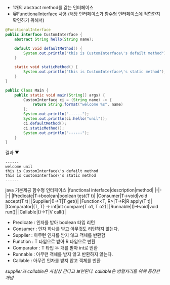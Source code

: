 - 1개의 abstract method를 갇는 인터페이스
- @FunctionalInterface 사용 (해당 인터페이스가 함수형 인터페이스에 적합한지 확인하기 위해서)

```java
@FunctionalInterface
public interface CustomInterface {
	abstract String hello(String name);

	default void defaultMethod() {
		System.out.println("this is CustomInterface\'s defailt method");
	}

	static void staticMethod() {
		System.out.println("this is CustomInterface\'s static method");
	}
}

public Class Main {
	public static void main(String[] args) {
		CustomInterface ci = (String name) -> {
			return String.format("welcome %s", name)
		};
		System.out.println("------");
		System.out.println(ci.hello("unil"));
		ci.defaultMethod();
		ci.staticMethod();
		System.out.println("------");
	}
}
```
결과 ▼
```shell
------
welcome unil
this is CustomInterface\'s defailt method
this is CustomInterface\'s static method
------
```

java 기본제공 함수형 인터페이스
|functional interface|description|method|
|-|-|-|
|Predicate|T->boolean|boolean test(T t)|
|Consumer|T->void|void accept(T t)|
|Supplier|()->T|T get()|
|Function<T, R>|T->R|R apply(T t)|
|Comparator|(T, T) -> int|int compare(T o1, T o2)|
|Runnable|()->void|void run()|
|Callable|()->T|V call()|

- Predicate : 인자를 받아 boolean 타입 리턴
- Consumer : 인자 하나를 받고 아무것도 리턴하지 않는다.
- Supplier : 아무런 인자를 받지 않고 객체를 반환함
- Function : T 타입으로 받아 R 타입으로 반환
- Comparator : T 타입 두 개를 받아 int로 반환
- Runnable : 아무런 객체를 받지 않고 반환하지 않는다.
- Callable : 아무런 인자를 받지 않고 객체를 반환

_supplier과 callable은 사실상 갇다고 보면된다. callable은 병렬처리를 위해 등장한 개념_
